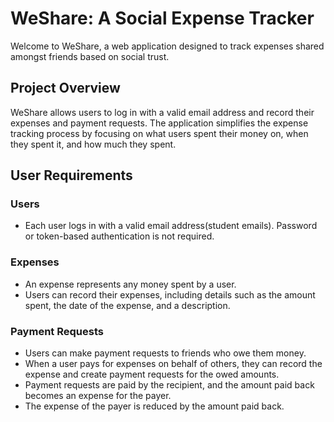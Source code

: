 # WeShare: A Social Expense Tracker

Welcome to WeShare, a web application designed to track expenses shared amongst friends based on social trust.

## Project Overview

WeShare allows users to log in with a valid email address and record their expenses and payment requests. The application simplifies the expense tracking process by focusing on what users spent their money on, when they spent it, and how much they spent.

## User Requirements

### Users
- Each user logs in with a valid email address(student emails). Password or token-based authentication is not required.

### Expenses
- An expense represents any money spent by a user.
- Users can record their expenses, including details such as the amount spent, the date of the expense, and a description.

### Payment Requests
- Users can make payment requests to friends who owe them money.
- When a user pays for expenses on behalf of others, they can record the expense and create payment requests for the owed amounts.
- Payment requests are paid by the recipient, and the amount paid back becomes an expense for the payer.
- The expense of the payer is reduced by the amount paid back.

